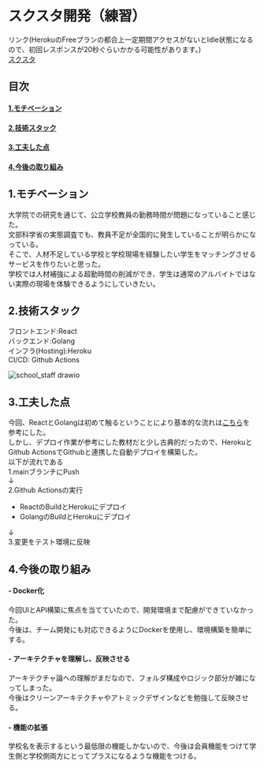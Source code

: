 # スクスタ開発（練習）
リンク(HerokuのFreeプランの都合上一定期間アクセスがないとIdle状態になるので、初回レスポンスが20秒ぐらいかかる可能性があります。)  
[スクスタ](https://app-school-staff-frontend.herokuapp.com/)

## 目次
#### [1.モチベーション](#1モチベーション-1)
#### [2.技術スタック](#2技術スタック-1)
#### [3.工夫した点](#3工夫した点-1)
#### [4.今後の取り組み](#4今後の取り組み-1)  

## 1.モチベーション
大学院での研究を通じて、公立学校教員の勤務時間が問題になっていること感じた。  
文部科学省の実態調査でも、教員不足が全国的に発生していることが明らかになっている。  
そこで、人材不足している学校と学校現場を経験したい学生をマッチングさせるサービスを作りたいと思った。  
学校では人材補強による超勤時間の削減ができ、学生は通常のアルバイトではない実際の現場を体験できるようにしていきたい。  　　
## 2.技術スタック
フロントエンド:React  
バックエンド:Golang  
インフラ(Hosting):Heroku  
CI/CD: Github Actions  

![school_staff drawio](https://user-images.githubusercontent.com/40897913/153696491-4612684b-5b2f-4212-acc0-f3fde2c59601.png)


## 3.工夫した点
今回、ReactとGolangは初めて触るということにより基本的な流れは[こちら](https://www.udemy.com/course/working-with-react-and-go-golang/)を参考にした。  
しかし、デプロイ作業が参考にした教材だと少し古典的だったので、HerokuとGithub ActionsでGithubと連携した自動デプロイを構築した。  
以下が流れである  
1.mainブランチにPush  
↓  
2.Github Actionsの実行  
- ReactのBuildとHerokuにデプロイ  
- GolangのBuildとHerokuにデプロイ 
 
↓  
3.変更をテスト環境に反映   

## 4.今後の取り組み  
#### - Docker化  
今回UIとAPI構築に焦点を当てていたので、開発環境まで配慮ができていなかった。  
今後は、チーム開発にも対応できるようにDockerを使用し、環境構築を簡単にする。  
#### - アーキテクチャを理解し、反映させる  
アーキテクチャ論への理解がまだなので、フォルダ構成やロジック部分が雑になってしまった。  
今後はクリーンアーキテクチャやアトミックデザインなどを勉強して反映させる。  
#### - 機能の拡張  
学校名を表示するという最低限の機能しかないので、今後は会員機能をつけて学生側と学校側両方にとってプラスになるような機能をつける。  
